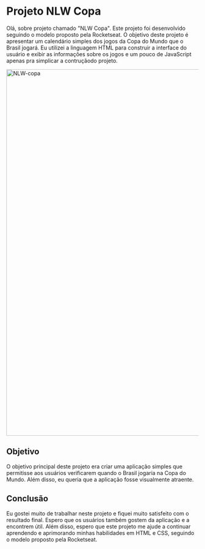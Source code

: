 
# Projeto NLW Copa

Olá, sobre projeto chamado "NLW Copa". Este projeto foi desenvolvido seguindo o modelo proposto pela Rocketseat. O objetivo deste projeto é apresentar um calendário simples dos jogos da Copa do Mundo que o Brasil jogará. Eu utilizei a linguagem HTML para construir a interface do usuário e exibir as informações sobre os jogos e um pouco de JavaScript apenas pra simplicar a contruçãodo projeto.


 <img width="959" alt="NLW-copa" src="https://user-images.githubusercontent.com/93842439/216783846-fd9ffe09-5f65-43c0-a4d8-674b85335933.png">


## Objetivo

O objetivo principal deste projeto era criar uma aplicação simples que permitisse aos usuários verificarem quando o Brasil jogaria na Copa do Mundo. Além disso, eu queria que a aplicação fosse visualmente atraente.

## Conclusão

Eu gostei muito de trabalhar neste projeto e fiquei muito satisfeito com o resultado final. Espero que os usuários também gostem da aplicação e a encontrem útil. Além disso, espero que este projeto me ajude a continuar aprendendo e aprimorando minhas habilidades em HTML e CSS, seguindo o modelo proposto pela Rocketseat.


